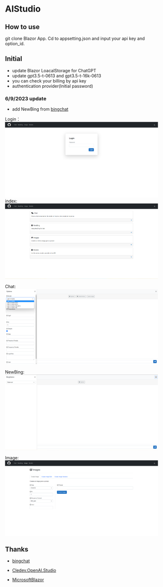 # AIStudio
## How to use

git clone Blazor App. Cd to appsetting.json and input your api key and option_id.

## Initial

* update Blazor LoacalStorage for ChatGPT
* update gpt3.5-t-0613 and gpt3.5-t-16k-0613
* you can check your billing by api key
* authentication provider(Initial password)

### 6/9/2023 update

* add NewBing from [bingchat](https://github.com/bsdayo/BingChat)

Login：
![Login](/Images/Login.png)
index:
![index](/Images/index.png)

Chat:
![chat](/Images/chat.png)



NewBing:![NewBing](/Images/NewBing.png)







Image:
![Image](Images/Image.png)



## Thanks

* [bingchat](https://github.com/bsdayo/BingChat)
* [Cledev.OpenAI.Studio](https://github.com/lucabriguglia/Cledev.OpenAI.Studio)

* [MicrosoftBlazor](https://dotnet.microsoft.com/en-us/apps/aspnet/web-apps/blazor)